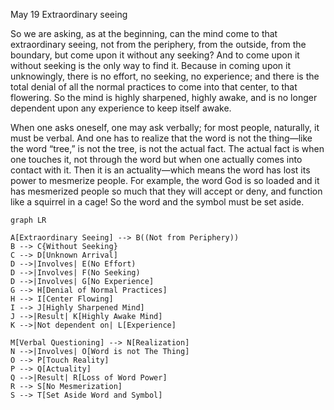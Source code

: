 May 19
Extraordinary seeing

So we are asking, as at the beginning, can the mind come to that extraordinary seeing, not from the periphery, from the outside, from the boundary, but come upon it without any seeking? And to come upon it without seeking is the only way to find it. Because in coming upon it unknowingly, there is no effort, no seeking, no experience; and there is the total denial of all the normal practices to come into that center, to that flowering. So the mind is highly sharpened, highly awake, and is no longer dependent upon any experience to keep itself awake.

When one asks oneself, one may ask verbally; for most people, naturally, it must be verbal. And one has to realize that the word is not the thing—like the word “tree,” is not the tree, is not the actual fact. The actual fact is when one touches it, not through the word but when one actually comes into contact with it. Then it is an actuality—which means the word has lost its power to mesmerize people. For example, the word God is so loaded and it has mesmerized people so much that they will accept or deny, and function like a squirrel in a cage! So the word and the symbol must be set aside.

```mermaid
graph LR

A[Extraordinary Seeing] --> B((Not from Periphery))
B --> C{Without Seeking}
C --> D[Unknown Arrival]
D -->|Involves| E(No Effort)
D -->|Involves| F(No Seeking)
D -->|Involves| G[No Experience]
G --> H[Denial of Normal Practices]
H --> I[Center Flowing]
I --> J[Highly Sharpened Mind]
J -->|Result| K[Highly Awake Mind]
K -->|Not dependent on| L[Experience]

M[Verbal Questioning] --> N[Realization]
N -->|Involves| O[Word is not The Thing]
O --> P[Touch Reality]
P --> Q[Actuality]
Q -->|Result| R[Loss of Word Power]
R --> S[No Mesmerization]
S --> T[Set Aside Word and Symbol]
```
